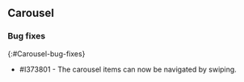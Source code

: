 ## Carousel

### Bug fixes
{:#Carousel-bug-fixes}

* \#I373801 - The carousel items can now be navigated by swiping.
